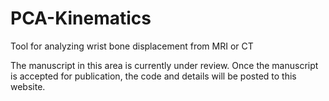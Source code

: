 # PCA-Kinematics

Tool for analyzing wrist bone displacement from MRI or CT

The manuscript in this area is currently under review. Once the manuscript is accepted for publication, the code and details will be posted to this website.
